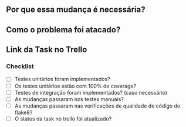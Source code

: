## Por que essa mudança é necessária?

<!--- Na plataforma não conseguimos visualizar as ações feitas pelo usuário. -->

## Como o problema foi atacado?

<!--- Foi adicionado um novo endpoint para retorno das ações do usuário no sistema. -->

## Link da Task no Trello

<!--- https://trello.com/b/hef9YGKH/devnoob -->

### Checklist

- [ ] Testes unitários foram implementados?
- [ ] Os testes unitários estão com 100% de coverage?
- [ ] Testes de integração foram implementados? (caso necessário)
- [ ] As mudanças passaram nos testes manuais?
- [ ] As mudanças passaram nas verificações de qualidade de código do flake8?
- [ ] O status da task no trello foi atualizado?
